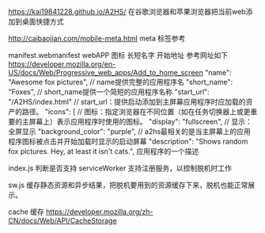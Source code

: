 https://kai19841228.github.io/A2HS/    在谷歌浏览器和苹果浏览器把当前web添加到桌面快捷方式

http://caibaojian.com/mobile-meta.html  meta 标签参考

manifest.webmanifest  webAPP 图标 长短名字 开始地址  参考网址如下
https://developer.mozilla.org/en-US/docs/Web/Progressive_web_apps/Add_to_home_screen
"name": "Awesome fox pictures", // name提供完整的应用程序名
"short_name": "Foxes", // short_name提供一个简短的应用程序名称
"start_url": "/A2HS/index.html" // start_url：提供启动添加到主屏幕应用程序时应加载的资产的路径。
"icons": [ // 图标：指定浏览器在不同位置（如在任务切换器上或更重要的主屏幕上）表示应用程序时使用的图标。
"display": "fullscreen", // 显示：全屏显示
"background_color": "purple", // a2hs最相关的是当主屏幕上的应用程序图标被点击并开始加载时显示的启动屏幕
"description": "Shows random fox pictures. Hey, at least it isn't cats.", 应用程序的一个描述

index.js  判断是否支持 serviceWorker 支持注册服务，以控制脱机时工作

sw.js 缓存静态资源和异步结果，把脱机要用到的资源缓存下来，脱机也能正常展示。

cache 缓存 https://developer.mozilla.org/zh-CN/docs/Web/API/CacheStorage